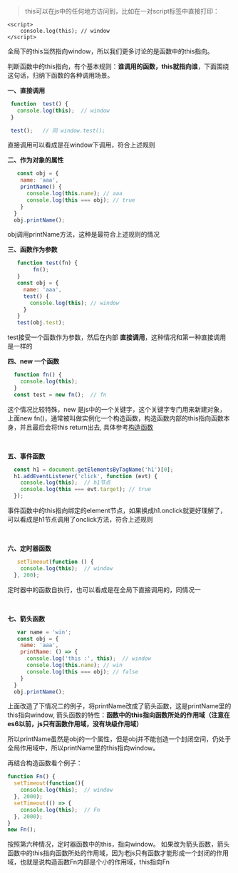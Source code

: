 > this可以在js中的任何地方访问到，比如在一对script标签中直接打印：

    <script>
	    console.log(this); // window
    </script>

全局下的this当然指向window，所以我们更多讨论的是函数中的this指向。

判断函数中的this指向，有个基本规则：**谁调用的函数，this就指向谁**，下面围绕这句话，归纳下函数的各种调用场景。

**一、直接调用**
```javascript
 function  test() {
   console.log(this);  // window
 }
 
 test();   // 同 window.test();
```
直接调用可以看成是在window下调用，符合上述规则
&nbsp;
&nbsp;
&nbsp;


**二、作为对象的属性**
```javascript
   const obj = {
    name: 'aaa',
    printName() {
      console.log(this.name); // aaa
      console.log(this === obj); // true
    }
  }
  obj.printName();
```
obj调用printName方法，这种是最符合上述规则的情况
&nbsp;
&nbsp;
&nbsp;

**三、函数作为参数**
```javascript
   function test(fn) {
        fn();
   }
   const obj = {
     name: 'aaa',
     test() {
       console.log(this); // window
     }
   }
   test(obj.test);
```
test接受一个函数作为参数，然后在内部 **直接调用**，这种情况和第一种直接调用是一样的
&nbsp;
&nbsp;
&nbsp;

**四、new 一个函数**
```javascript
  function fn() {
    console.log(this);
  }
  const test = new fn();  // fn
```
这个情况比较特殊，new 是js中的一个关键字，这个关键字专门用来新建对象，上面new fn()，通常被叫做实例化一个构造函数，构造函数内部的this指向函数本身，并且最后会将this return出去, 具体参考[构造函数](构造函数)

&nbsp;
&nbsp;
&nbsp;

**五、事件函数**
```javascript
  const h1 = document.getElementsByTagName('h1')[0];
  h1.addEventListener('click', function (evt) {
    console.log(this);  // h1节点
    console.log(this === evt.target); // true
  });
```
事件函数中的this指向绑定的element节点，如果换成h1.onclick就更好理解了，可以看成是h1节点调用了onclick方法，符合上述规则


&nbsp;
&nbsp;
&nbsp;

**六、定时器函数**
```javascript
   setTimeout(function () {
    console.log(this);  // window
  }, 200);
```
定时器中的函数自执行，也可以看成是在全局下直接调用的，同情况一

&nbsp;
&nbsp;
&nbsp;

**七、箭头函数**
```javascript
   var name = 'win';
   const obj = {
    name: 'aaa',
    printName: () => {
      console.log('this :', this);  // window
      console.log(this.name); // win
      console.log(this === obj); // false
    }
  }
  obj.printName();
```
上面改造了下情况二的例子，将printName改成了箭头函数，这是printName里的this指向window, 箭头函数的特性：**函数中的this指向函数所处的作用域（注意在es6以前，js只有函数作用域，没有块级作用域）**

所以printName虽然是obj的一个属性，但是obj并不能创造一个封闭空间，仍处于全局作用域中，所以printName里的this指向window。


再结合构造函数看个例子：
```javascript
function Fn() {
  setTimeout(function(){
    console.log(this);  // window
  }, 2000);
  setTimeout(() => {
    console.log(this);  // Fn
  }, 2000);
}
new Fn();
```
按照第六种情况，定时器函数中的this，指向window。
如果改为箭头函数，箭头函数中的this指向函数所处的作用域，因为老js只有函数才能形成一个封闭的作用域，也就是说构造函数Fn内部是个小的作用域，this指向Fn